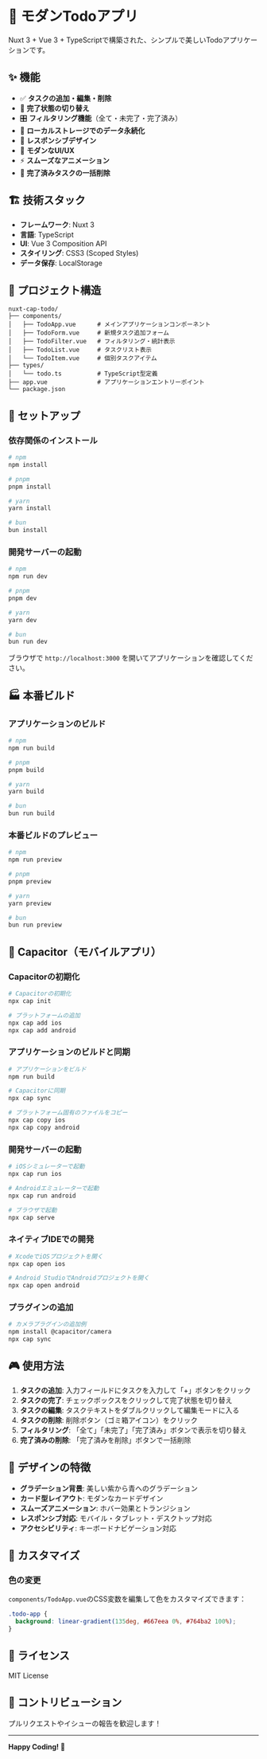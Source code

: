 # 🎯 モダンTodoアプリ

Nuxt 3 + Vue 3 + TypeScriptで構築された、シンプルで美しいTodoアプリケーションです。

## ✨ 機能

- ✅ **タスクの追加・編集・削除**
- 🔄 **完了状態の切り替え**
- 🎛️ **フィルタリング機能**（全て・未完了・完了済み）
- 💾 **ローカルストレージでのデータ永続化**
- 📱 **レスポンシブデザイン**
- 🎨 **モダンなUI/UX**
- ⚡ **スムーズなアニメーション**
- 🧹 **完了済みタスクの一括削除**

## 🏗️ 技術スタック

- **フレームワーク**: Nuxt 3
- **言語**: TypeScript
- **UI**: Vue 3 Composition API
- **スタイリング**: CSS3 (Scoped Styles)
- **データ保存**: LocalStorage

## 📁 プロジェクト構造

```
nuxt-cap-todo/
├── components/
│   ├── TodoApp.vue      # メインアプリケーションコンポーネント
│   ├── TodoForm.vue     # 新規タスク追加フォーム
│   ├── TodoFilter.vue   # フィルタリング・統計表示
│   ├── TodoList.vue     # タスクリスト表示
│   └── TodoItem.vue     # 個別タスクアイテム
├── types/
│   └── todo.ts          # TypeScript型定義
├── app.vue              # アプリケーションエントリーポイント
└── package.json
```

## 🚀 セットアップ

### 依存関係のインストール

```bash
# npm
npm install

# pnpm
pnpm install

# yarn
yarn install

# bun
bun install
```

### 開発サーバーの起動

```bash
# npm
npm run dev

# pnpm
pnpm dev

# yarn
yarn dev

# bun
bun run dev
```

ブラウザで `http://localhost:3000` を開いてアプリケーションを確認してください。

## 🏭 本番ビルド

### アプリケーションのビルド

```bash
# npm
npm run build

# pnpm
pnpm build

# yarn
yarn build

# bun
bun run build
```

### 本番ビルドのプレビュー

```bash
# npm
npm run preview

# pnpm
pnpm preview

# yarn
yarn preview

# bun
bun run preview
```

## 📱 Capacitor（モバイルアプリ）

### Capacitorの初期化

```bash
# Capacitorの初期化
npx cap init

# プラットフォームの追加
npx cap add ios
npx cap add android
```

### アプリケーションのビルドと同期

```bash
# アプリケーションをビルド
npm run build

# Capacitorに同期
npx cap sync

# プラットフォーム固有のファイルをコピー
npx cap copy ios
npx cap copy android
```

### 開発サーバーの起動

```bash
# iOSシミュレーターで起動
npx cap run ios

# Androidエミュレーターで起動
npx cap run android

# ブラウザで起動
npx cap serve
```

### ネイティブIDEでの開発

```bash
# XcodeでiOSプロジェクトを開く
npx cap open ios

# Android StudioでAndroidプロジェクトを開く
npx cap open android
```

### プラグインの追加

```bash
# カメラプラグインの追加例
npm install @capacitor/camera
npx cap sync
```

## 🎮 使用方法

1. **タスクの追加**: 入力フィールドにタスクを入力して「+」ボタンをクリック
2. **タスクの完了**: チェックボックスをクリックして完了状態を切り替え
3. **タスクの編集**: タスクテキストをダブルクリックして編集モードに入る
4. **タスクの削除**: 削除ボタン（ゴミ箱アイコン）をクリック
5. **フィルタリング**: 「全て」「未完了」「完了済み」ボタンで表示を切り替え
6. **完了済みの削除**: 「完了済みを削除」ボタンで一括削除

## 🎨 デザインの特徴

- **グラデーション背景**: 美しい紫から青へのグラデーション
- **カード型レイアウト**: モダンなカードデザイン
- **スムーズアニメーション**: ホバー効果とトランジション
- **レスポンシブ対応**: モバイル・タブレット・デスクトップ対応
- **アクセシビリティ**: キーボードナビゲーション対応

## 🔧 カスタマイズ

### 色の変更

`components/TodoApp.vue`のCSS変数を編集して色をカスタマイズできます：

```css
.todo-app {
  background: linear-gradient(135deg, #667eea 0%, #764ba2 100%);
}
```

## 📝 ライセンス

MIT License

## 🤝 コントリビューション

プルリクエストやイシューの報告を歓迎します！

---

**Happy Coding! 🎉**
